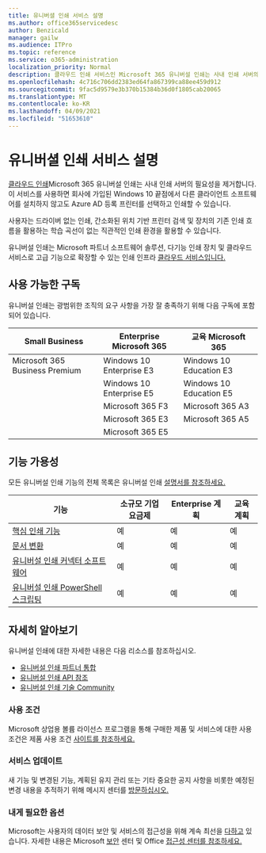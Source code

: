 ```yaml
---
title: 유니버셜 인쇄 서비스 설명
ms.author: office365servicedesc
author: Benzicald
manager: gailw
ms.audience: ITPro
ms.topic: reference
ms.service: o365-administration
localization_priority: Normal
description: 클라우드 인쇄 서비스인 Microsoft 365 유니버설 인쇄는 사내 인쇄 서버의 필요성을 제거합니다.
ms.openlocfilehash: 4c716c706dd2383ed64fa867399ca88ee459d912
ms.sourcegitcommit: 9fac5d9579e3b370b15384b36d0f1805cab20065
ms.translationtype: MT
ms.contentlocale: ko-KR
ms.lasthandoff: 04/09/2021
ms.locfileid: "51653610"
---
```

# <a name="universal-print-service-description"></a>유니버셜 인쇄 서비스 설명

[클라우드 인쇄](https://www.microsoft.com/microsoft-365/windows/universal-print)Microsoft 365 유니버설 인쇄는 사내 인쇄 서버의 필요성을 제거합니다. 이 서비스를 사용하면 회사에 가입된 Windows 10 끝점에서 다른 클라이언트 소프트웨어를 설치하지 않고도 Azure AD 등록 프린터를 선택하고 인쇄할 수 있습니다.

사용자는 드라이버 없는 인쇄, 간소화된 위치 기반 프린터 검색 및 장치의 기존 인쇄 흐름을 활용하는 학습 곡선이 없는 직관적인 인쇄 환경을 활용할 수 있습니다.

유니버설 인쇄는 Microsoft 파트너 소프트웨어 솔루션, 다기능 인쇄 장치 및 클라우드 서비스로 고급 기능으로 확장할 수 있는 인쇄 인프라 [클라우드 서비스입니다.](/universal-print/fundamentals/universal-print-partner-integrations)

## <a name="available-subscriptions"></a>사용 가능한 구독

유니버설 인쇄는 광범위한 조직의 요구 사항을 가장 잘 충족하기 위해 다음 구독에 포함되어 있습니다.

| Small Business                 | Enterprise Microsoft 365     | 교육 Microsoft 365 |
|--------------------------------|------------------------------|-------------------------|
| Microsoft 365 Business Premium | Windows 10 Enterprise E3     | Windows 10 Education E3 |
|                                | Windows 10 Enterprise E5     | Windows 10 Education E5 |
|                                | Microsoft 365 F3             | Microsoft 365 A3        |
|                                | Microsoft 365 E3             | Microsoft 365 A5        |
|                                | Microsoft 365 E5             |                         |

## <a name="feature-availability"></a>기능 가용성

모든 유니버설 인쇄 기능의 전체 목록은 유니버설 인쇄 [설명서를 참조하세요.](/universal-print/)

| 기능                                  | 소규모 기업 요금제 | Enterprise 계획 | 교육 계획 |
|------------------------------------------|----------------------|------------------|-----------------|
| [핵심 인쇄 기능](/universal-print/)             | 예                  | 예              | 예             |
| [문서 변환](/universal-print/fundamentals/universal-print-document-conversion)                  | 예                  | 예              | 예             |
| [유니버설 인쇄 커넥터 소프트웨어](/universal-print/fundamentals/universal-print-connector-overview)   | 예                  | 예              | 예             |
| [유니버설 인쇄 PowerShell 스크립팅](/universal-print/fundamentals/universal-print-powershell) | 예                  | 예              | 예             |

## <a name="learn-more"></a>자세히 알아보기

유니버설 인쇄에 대한 자세한 내용은 다음 리소스를 참조하십시오.

- [유니버설 인쇄 파트너 통합](/universal-print/fundamentals/universal-print-partner-integrations)
- [유니버설 인쇄 API 참조](/graph/universal-print-concept-overview)
- [유니버설 인쇄 기술 Community](https://techcommunity.microsoft.com/t5/universal-print/ct-p/UniversalPrint)

### <a name="licensing-terms"></a>사용 조건

Microsoft 상업용 볼륨 라이선스 프로그램을 통해 구매한 제품 및 서비스에 대한 사용 조건은 제품 사용 조건 [사이트를 참조하세요.](https://www.microsoft.com/licensing/terms/) 

### <a name="service-updates"></a>서비스 업데이트

새 기능 및 변경된 기능, 계획된 유지 관리 또는 기타 중요한 공지 사항을 비롯한 예정된 변경 내용을 추적하기 위해 메시지 센터를 [방문하십시오.](/microsoft-365/admin/manage/message-center)

### <a name="accessibility"></a>내게 필요한 옵션

Microsoft는 사용자의 데이터 보안 및 서비스의 접근성을 위해 계속 최선을 [다하고](https://www.microsoft.com/trust-center/compliance/accessibility) 있습니다. 자세한 내용은 Microsoft [보안](https://www.microsoft.com/trust-center) 센터 및 Office [접근성 센터를 참조하세요.](https://support.microsoft.com/topic/office-accessibility-center-resources-for-people-with-disabilities-ecab0fcf-d143-4fe8-a2ff-6cd596bddc6d)